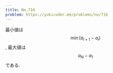 ```yaml
---
title: No.716
problem: https://yukicoder.me/problems/no/716
---
```

最小値は $$ \min(a_{i+1}-a_i) $$, 最大値は $$ a_N - a_1 $$ である.
